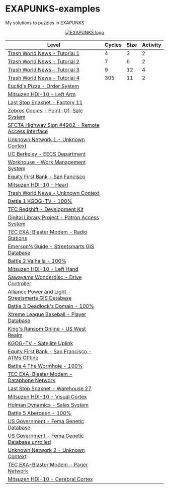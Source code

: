 # EXAPUNKS-examples
My solutions to puzzles in EXAPUNKS

<p align="center"><a href="https://store.steampowered.com/app/716490/EXAPUNKS/" target="_blank" rel="noopener noreferrer"><img src="https://steamcdn-a.akamaihd.net/steam/apps/716490/header.jpg" alt="EXAPUNKS logo"></a></p>

| Level                                                                                                                   | Cycles | Size | Activity|
|-------------------------------------------------------------------------------------------------------------------------|--------|------|---------|
| [Trash World News - Tutorial 1](solutions/01-trash-world-news-tutorial-1)                                               | 4      | 3    | 2       |
| [Trash World News - Tutorial 2](solutions/02-trash-world-news-tutorial-2)                                               | 7      | 6    | 2       |
| [Trash World News - Tutorial 3](solutions/03-trash-world-news-tutorial-3)                                               | 9      | 12   | 4       |
| [Trash World News - Tutorial 4](solutions/04-trash-world-news-tutorial-4)                                               | 305    | 11   | 2       |
| [Euclid's Pizza - Order System](solutions/05-euclids-pizza-order-system)                                                |        |      |         |
| [Mitsuzen HDI-10 - Left Arm](solutions/06-mitsuzen-hdi-10-left-arm)                                                     |        |      |         |
| [Last Stop Snaxnet - Factory 11](solutions/07-last-stop-snaxnet-factory-11)                                             |        |      |         |
| [Zebros Copies - Point-Of-Sale System](solutions/08-zebros-copies-point-of-sale-system)                                 |        |      |         |
| [SFCTA Highway Sign #4902 - Remote Access Interface](solutions/09-sfcta-highway-sign-4902-remote-access-interface)      |        |      |         |
| [Unknown Network 1 - Unknown Context](solutions/10-unknown-network-1-unknown-context)                                   |        |      |         |
| [UC Berkeley - EECS Department](solutions/11-uc-berkeley-eecs-department)                                               |        |      |         |
| [Workhouse - Work Management System](solutions/12-workhouse-work-management-system)                                     |        |      |         |
| [Equity First Bank - San Fancisco](solutions/13-equity-first-bank-san-francisco)                                        |        |      |         |
| [Mitsuzen HDI-10 - Heart](solutions/14-mitsuzen-hdi-10-heart)                                                           |        |      |         |
| [Trash World News - Unknown Context](solutions/15-trash-world-news-unknown-context)                                     |        |      |         |
| [Battle 1 KGOG-TV - 100%](solutions/15a-battle-1-kgog-tv)                                                               |        |      |         |
| [TEC Redshift - Development Kit](solutions/16-tec-redshift-development-kit)                                             |        |      |         |
| [Digital Library Project - Patron Access System](solutions/17-digital-library-project-patron-access-system)             |        |      |         |
| [TEC EXA-Blaster Modem - Radio Stations](solutions/18-tec-exa-blaster-modem-radio-stations)                             |        |      |         |
| [Emerson's Guide - Streetsmarts GIS Database](solutions/19-emersonsguide-streetsmarts-gis-database)                     |        |      |         |
| [Battle 2 Valhalla - 100%](solutions/20a-battle-2-valhalla)                                                             |        |      |         |
| [Mitsuzen HDI-10 - Left Hand](solutions/20-mitsuzen-hdi-10-left-hand)                                                   |        |      |         |
| [Sawayama Wonderdisc - Drive Controller](solutions/21-sawayama-wonderdisc-drive-controller)                             |        |      |         |
| [Alliance Power and Light - Streetsmarts GIS Database](solutions/22-alliance-power-and-light-streetsmarts-gis-database) |        |      |         |
| [Battle 3 Deadlock's Domain - 100%](solutions/23a-battle-3-deadlocks-domain)                                            |        |      |         |
| [Xtreme League Baseball - Player Database](solutions/23-xtreme-league-baseball-player-database)                         |        |      |         |
| [King's Ransom Online - US West Realm](solutions/24-kings-ransom-online-us-west-realm)                                  |        |      |         |
| [KGOG-TV - Satellite Uplink](solutions/25-kgog-tv-satellite-uplink)                                                     |        |      |         |
| [Equity First Bank - San Francisco - ATMs Offline](solutions/26-equity-first-bank-san-francisco-atms-offline)           |        |      |         |
| [Battle 4 The Wormhole - 100%](solutions/27a-battle-4-the-wormhole)                                                     |        |      |         |
| [TEC EXA-Blaster Modem - Dataphone Network](solutions/27-tec-exa-blaster-modem-dataphone-network)                       |        |      |         |
| [Last Stop Snaxnet - Warehouse 27](solutions/28-last-stop-snaxnet-warehouse-27)                                         |        |      |         |
| [Mitsuzen HDI-10 - Visual Cortex](solutions/29-mitsuzen-hdi-10-visual-cortex)                                           |        |      |         |
| [Holman Dynamics - Sales System](solutions/30-holman-dynamics-sales-system)                                             |        |      |         |
| [Battle 5 Aberdeen - 100%](solutions/31a-battle-5-aberdeen)                                                             |        |      |         |
| [US Government - Fema Genetic Database](solutions/31-us-government-fema-genetic-database)                               |        |      |         |
| [US Government - Fema Genetic Database unrolled](solutions/31-us-government-fema-genetic-database-unrolled)             |        |      |         |
| [Unknown Network 2 - Unknown Context](solutions/32-unknown-network-2-unknown-context)                                   |        |      |         |
| [TEC EXA-Blaster Modem - Pager Network](solutions/33-tec-exa-blaster-modem-pager-network)                               |        |      |         |
| [Mitsuzen HDI-10 - Cerebral Cortex](solutions/34-mitsuzen-hdi-10-cerebral-cortex)                                       |        |      |         |
